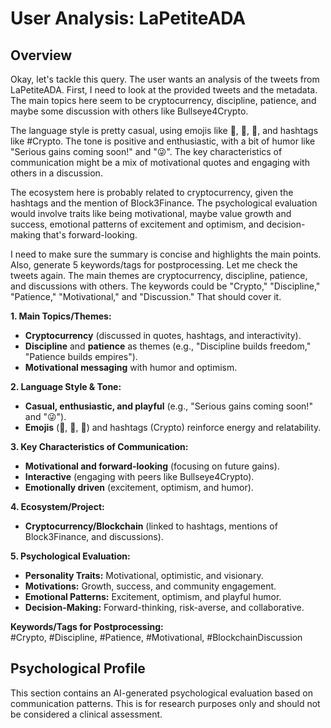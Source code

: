 # User Analysis: LaPetiteADA

## Overview

<think>
Okay, let's tackle this query. The user wants an analysis of the tweets from LaPetiteADA. First, I need to look at the provided tweets and the metadata. The main topics here seem to be cryptocurrency, discipline, patience, and maybe some discussion with others like Bullseye4Crypto.

The language style is pretty casual, using emojis like 🚀, 🦋, 🍄, and hashtags like #Crypto. The tone is positive and enthusiastic, with a bit of humor like "Serious gains coming soon!" and "😜". The key characteristics of communication might be a mix of motivational quotes and engaging with others in a discussion.

The ecosystem here is probably related to cryptocurrency, given the hashtags and the mention of Block3Finance. The psychological evaluation would involve traits like being motivational, maybe value growth and success, emotional patterns of excitement and optimism, and decision-making that's forward-looking.

I need to make sure the summary is concise and highlights the main points. Also, generate 5 keywords/tags for postprocessing. Let me check the tweets again. The main themes are cryptocurrency, discipline, patience, and discussions with others. The keywords could be "Crypto," "Discipline," "Patience," "Motivational," and "Discussion." That should cover it.
</think>

**1. Main Topics/Themes:**  
- **Cryptocurrency** (discussed in quotes, hashtags, and interactivity).  
- **Discipline** and **patience** as themes (e.g., "Discipline builds freedom," "Patience builds empires").  
- **Motivational messaging** with humor and optimism.  

**2. Language Style & Tone:**  
- **Casual, enthusiastic, and playful** (e.g., "Serious gains coming soon!" and "😜").  
- **Emojis** (🚀, 🦋, 🍄) and hashtags (Crypto) reinforce energy and relatability.  

**3. Key Characteristics of Communication:**  
- **Motivational and forward-looking** (focusing on future gains).  
- **Interactive** (engaging with peers like Bullseye4Crypto).  
- **Emotionally driven** (excitement, optimism, and humor).  

**4. Ecosystem/Project:**  
- **Cryptocurrency/Blockchain** (linked to hashtags, mentions of Block3Finance, and discussions).  

**5. Psychological Evaluation:**  
- **Personality Traits:** Motivational, optimistic, and visionary.  
- **Motivations:** Growth, success, and community engagement.  
- **Emotional Patterns:** Excitement, optimism, and playful humor.  
- **Decision-Making:** Forward-thinking, risk-averse, and collaborative.  

**Keywords/Tags for Postprocessing:**  
#Crypto, #Discipline, #Patience, #Motivational, #BlockchainDiscussion

## Psychological Profile

This section contains an AI-generated psychological evaluation based on communication patterns. This is for research purposes only and should not be considered a clinical assessment.